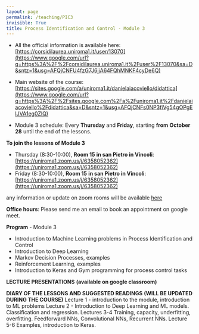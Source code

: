 ```yaml
---
layout: page
permalink: /teaching/PIC3
invisible: True
title: Process Identification and Control - Module 3
---
```


-   All the official information is available here: [https://corsidilaurea.uniroma1.it/user/13070](https://www.google.com/url?q=https%3A%2F%2Fcorsidilaurea.uniroma1.it%2Fuser%2F13070&sa=D&sntz=1&usg=AFQjCNFU4fzG7J6jjA64FQhMNKF4cyDe6Q)
    
-   Main website of the course: [https://sites.google.com/a/uniroma1.it/danielaiacoviello/didattica](https://www.google.com/url?q=https%3A%2F%2Fsites.google.com%2Fa%2Funiroma1.it%2Fdanielaiacoviello%2Fdidattica&sa=D&sntz=1&usg=AFQjCNFs0NP3fiVg54gOPgEIJVA1eg0ZlQ)
    
-   Module 3 schedule: Every **Thursday** and **Friday**, starting **from** **October 28** until the end of the lessons. 

**To join the lessons of Module 3**

- Thursday (8:30-10:00), **Room 15** **in san Pietro in Vincoli**: [https://uniroma1.zoom.us/j/6358052362](https://uniroma1.zoom.us/j/6358052362)
- Friday (8:30-10:00), **Room 15** **in san Pietro in Vincoli**: [https://uniroma1.zoom.us/j/6358052362](https://uniroma1.zoom.us/j/6358052362)

any information or update on zoom rooms will be available [here](https://www.ing.uniroma1.it/orario-delle-lezioni-e-aule)

**Office hours**: Please send me an email to book an appointment on google meet.

**Program** - Module 3
- Introduction to Machine Learning problems in Process Identification and Control
- Introduction to Deep Learning
- Markov Decision Processes, examples
- Reinforcement Learning, examples
- Introduction to Keras and Gym programming for process control tasks

**LECTURE PRESENTATIONS** **(available on google classroom)**

**DIARY OF THE LESSONS AND SUGGESTED READINGS** **(WILL BE UPDATED DURING THE COURSE)**
Lecture 1 - introduction to the module, introduction to ML problems
Lecture 2 - Introduction to Deep Learning and ML models. Classification and regression. 
Lectures 3-4 Training, capacity, underfitting, overfitting. Feedforward NNs, Convolutional NNs, Recurrent NNs. 
Lecture 5-6 Examples, introduction to Keras.

